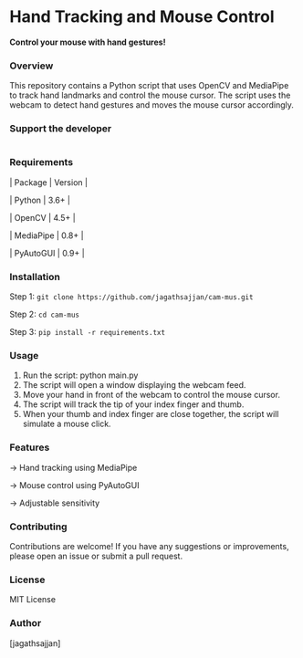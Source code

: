 **Hand Tracking and Mouse Control**
=====================================

**Control your mouse with hand gestures!**

### Overview

This repository contains a Python script that uses OpenCV and MediaPipe to track hand landmarks and control the mouse cursor. The script uses the webcam to detect hand gestures and moves the mouse cursor accordingly.

### Support the developer

```js <script type="text/javascript" src="https://cdnjs.buymeacoffee.com/1.0.0/button.prod.min.js" data-name="bmc-button" data-slug="jagathsajjan" data-color="#FFDD00" data-emoji="☕"  data-font="Poppins" data-text="Buy me a coffee" data-outline-color="#000000" data-font-color="#000000" data-coffee-color="#ffffff" ></script>
```

### Requirements

| Package | Version |
>
| Python | 3.6+ |
>
| OpenCV | 4.5+ |
>
| MediaPipe | 0.8+ |
>
| PyAutoGUI | 0.9+ |

### Installation

Step 1: ```git clone https://github.com/jagathsajjan/cam-mus.git```
>
Step 2: ```cd cam-mus```
>
Step 3: ```pip install -r requirements.txt```

### Usage

1. Run the script: python main.py
2. The script will open a window displaying the webcam feed.
3. Move your hand in front of the webcam to control the mouse cursor.
4. The script will track the tip of your index finger and thumb.
5. When your thumb and index finger are close together, the script will simulate a mouse click.

### Features

-> Hand tracking using MediaPipe
>
-> Mouse control using PyAutoGUI
>
-> Adjustable sensitivity

### Contributing
Contributions are welcome! If you have any suggestions or improvements, please open an issue or submit a pull request.

### License

MIT License

### Author

[jagathsajjan]